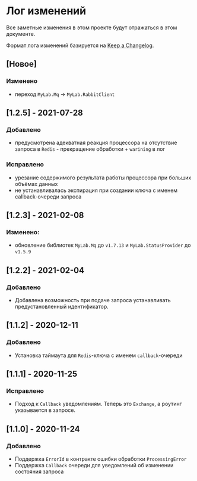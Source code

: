 # Лог изменений

Все заметные изменения в этом проекте будут отражаться в этом документе.

Формат лога изменений базируется на [Keep a Changelog](https://keepachangelog.com/en/1.0.0/).

## [Новое] 

### Изменено 

* переход `MyLab.Mq` -> `MyLab.RabbitClient` 

## [1.2.5] - 2021-07-28

### Добавлено

* предусмотрена адекватная реакция процессора на отсутствие запроса в `Redis` - прекращение обработки + `warining` в лог

### Исправлено

* урезание содержимого результата работы процессора при больших объёмах данных 
* не устанавливалась экспирация при создании ключа с именем callback-очереди запроса  

## [1.2.3] - 2021-02-08

### Изменено:

* обновление библиотек `MyLab.Mq` до `v1.7.13` и `MyLab.StatusProvider` до `v1.5.9`

## [1.2.2] - 2021-02-04

### Добавлено

* Добавлена возможность при подаче запроса устанавливать предустановленный идентификатор.

## [1.1.2] - 2020-12-11

### Добавлено

* Установка таймаута для `Redis`-ключа с именем `callback`-очереди

## [1.1.1] - 2020-11-25

### Исправлено

* Подход к `Callback` уведомлениям. Теперь это `Exchange`, а роутинг указывается в запросе.

## [1.1.0] - 2020-11-24

### Добавлено

* Поддержка `ErrorId` в контракте ошибки обработки `ProcessingError`
* Поддержка `Callback` очереди для уведомлений об изменении состояния запроса